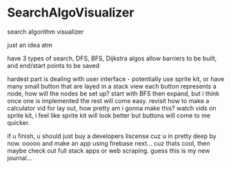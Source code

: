 # SearchAlgoVisualizer
 search algorithm visualizer

just an idea atm

have 3 types of search, DFS, BFS, Dijkstra algos
allow barriers to be built, and end/start points to be saved

hardest part is dealing with user interface - potentially use sprite kit, or have many small button that are layed in a stack view
each button represents a node, how will the nodes be set up? start with BFS then expand, but i think once one is implemented the rest will come easy. revisit how to make a calculator vid for lay out, how pretty am i gonna make this? watch vids on sprite kit, i feel like sprite kit will look better but buttons will come to me quicker.


if u finish, u should just buy a developers liscense cuz u in pretty deep by now.
 ooooo and make an app using firebase next... cuz thats cool, then maybe check out full stack apps or web scraping. guess this is my new journal...
